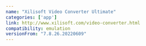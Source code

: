 ```yaml
---
name: "Xilisoft Video Converter Ultimate"
categories: ['app']
link: http://www.xilisoft.com/video-converter.html
compatibility: emulation
versionFrom: "7.8.26.20220609"
---
```


